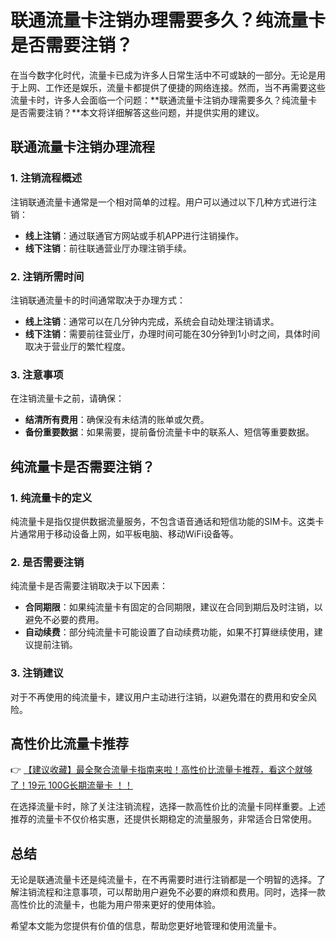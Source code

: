 # 联通流量卡注销办理需要多久？纯流量卡是否需要注销？

在当今数字化时代，流量卡已成为许多人日常生活中不可或缺的一部分。无论是用于上网、工作还是娱乐，流量卡都提供了便捷的网络连接。然而，当不再需要这些流量卡时，许多人会面临一个问题：**联通流量卡注销办理需要多久？纯流量卡是否需要注销？**本文将详细解答这些问题，并提供实用的建议。

## 联通流量卡注销办理流程

### 1. 注销流程概述
注销联通流量卡通常是一个相对简单的过程。用户可以通过以下几种方式进行注销：
- **线上注销**：通过联通官方网站或手机APP进行注销操作。
- **线下注销**：前往联通营业厅办理注销手续。

### 2. 注销所需时间
注销联通流量卡的时间通常取决于办理方式：
- **线上注销**：通常可以在几分钟内完成，系统会自动处理注销请求。
- **线下注销**：需要前往营业厅，办理时间可能在30分钟到1小时之间，具体时间取决于营业厅的繁忙程度。

### 3. 注意事项
在注销流量卡之前，请确保：
- **结清所有费用**：确保没有未结清的账单或欠费。
- **备份重要数据**：如果需要，提前备份流量卡中的联系人、短信等重要数据。

## 纯流量卡是否需要注销？

### 1. 纯流量卡的定义
纯流量卡是指仅提供数据流量服务，不包含语音通话和短信功能的SIM卡。这类卡片通常用于移动设备上网，如平板电脑、移动WiFi设备等。

### 2. 是否需要注销
纯流量卡是否需要注销取决于以下因素：
- **合同期限**：如果纯流量卡有固定的合同期限，建议在合同到期后及时注销，以避免不必要的费用。
- **自动续费**：部分纯流量卡可能设置了自动续费功能，如果不打算继续使用，建议提前注销。

### 3. 注销建议
对于不再使用的纯流量卡，建议用户主动进行注销，以避免潜在的费用和安全风险。

## 高性价比流量卡推荐

👉 [【建议收藏】最全聚合流量卡指南来啦！高性价比流量卡推荐，看这个就够了！19元 100G长期流量卡 ！！](https://bit.ly/Liuliangka)

在选择流量卡时，除了关注注销流程，选择一款高性价比的流量卡同样重要。上述推荐的流量卡不仅价格实惠，还提供长期稳定的流量服务，非常适合日常使用。

## 总结

无论是联通流量卡还是纯流量卡，在不再需要时进行注销都是一个明智的选择。了解注销流程和注意事项，可以帮助用户避免不必要的麻烦和费用。同时，选择一款高性价比的流量卡，也能为用户带来更好的使用体验。

希望本文能为您提供有价值的信息，帮助您更好地管理和使用流量卡。